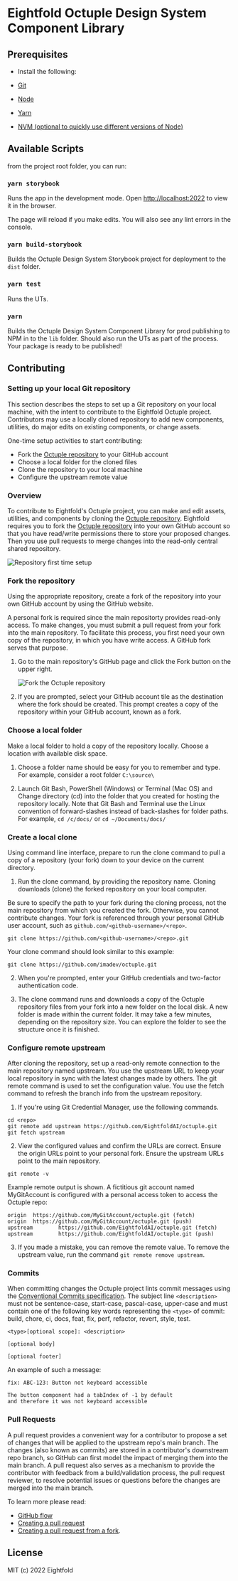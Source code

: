 # Eightfold Octuple Design System Component Library

## Prerequisites

-   Install the following:

-   [Git](https://git-scm.com/)
-   [Node](https://nodejs.org/en/download/)
-   [Yarn](https://yarnpkg.com/getting-started/install)
-   [NVM (optional to quickly use different versions of Node)](https://github.com/nvm-sh/nvm)

## Available Scripts

from the project root folder, you can run:

### `yarn storybook`

Runs the app in the development mode.
Open [http://localhost:2022](http://localhost:2022) to view it in the browser.

The page will reload if you make edits.
You will also see any lint errors in the console.

### `yarn build-storybook`

Builds the Octuple Design System Storybook project for deployment to the `dist` folder.

### `yarn test`

Runs the UTs.

### `yarn`

Builds the Octuple Design System Component Library for prod publishing to NPM in to the `lib` folder.
Should also run the UTs as part of the process.
Your package is ready to be published!

## Contributing

### Setting up your local Git repository

This section describes the steps to set up a Git repository on your local machine, with the intent to contribute to the Eightfold Octuple project. Contributors may use a locally cloned repository to add new components, utilities, do major edits on existing components, or change assets.

One-time setup activities to start contributing:

-   Fork the [Octuple repository](https://github.com/EightfoldAI/octuple) to your GitHub account
-   Choose a local folder for the cloned files
-   Clone the repository to your local machine
-   Configure the upstream remote value

### Overview

To contribute to Eightfold's Octuple project, you can make and edit assets, utilities, and components by cloning the [Octuple repository](https://github.com/EightfoldAI/octuple). Eightfold requires you to fork the [Octuple repository](https://github.com/EightfoldAI/octuple) into your own GitHub account so that you have read/write permissions there to store your proposed changes. Then you use pull requests to merge changes into the read-only central shared repository.

![Repository first time setup](../public/assets/git-and-github-initial-setup.png)

### Fork the repository

Using the appropriate repository, create a fork of the repository into your own GitHub account by using the GitHub website.

A personal fork is required since the main repositorty provides read-only access. To make changes, you must submit a pull request from your fork into the main repository. To facilitate this process, you first need your own copy of the repository, in which you have write access. A GitHub fork serves that purpose.

1. Go to the main repository's GitHub page and click the Fork button on the upper right.

    ![Fork the Octuple repository](../public/assets/fork.png)

2. If you are prompted, select your GitHub account tile as the destination where the fork should be created. This prompt creates a copy of the repository within your GitHub account, known as a fork.

### Choose a local folder

Make a local folder to hold a copy of the repository locally. Choose a location with available disk space.

1. Choose a folder name should be easy for you to remember and type. For example, consider a root folder `C:\source\`

2. Launch Git Bash, PowerShell (Windows) or Terminal (Mac OS) and Change directory (cd) into the folder that you created for hosting the repository locally. Note that Git Bash and Terminal use the Linux convention of forward-slashes instead of back-slashes for folder paths. For example, `cd /c/docs/` or `cd ~/Documents/docs/`

### Create a local clone

Using command line interface, prepare to run the clone command to pull a copy of a repository (your fork) down to your device on the current directory.

1. Run the clone command, by providing the repository name. Cloning downloads (clone) the forked repository on your local computer.

Be sure to specify the path to your fork during the cloning process, not the main repository from which you created the fork. Otherwise, you cannot contribute changes. Your fork is referenced through your personal GitHub user account, such as `github.com/<github-username>/<repo>`.

```
git clone https://github.com/<github-username>/<repo>.git
```

Your clone command should look similar to this example:

```
git clone https://github.com/imadev/octuple.git
```

2. When you're prompted, enter your GitHub credentials and two-factor authentication code.

3. The clone command runs and downloads a copy of the Octuple repository files from your fork into a new folder on the local disk. A new folder is made within the current folder. It may take a few minutes, depending on the repository size. You can explore the folder to see the structure once it is finished.

### Configure remote upstream

After cloning the repository, set up a read-only remote connection to the main repository named upstream. You use the upstream URL to keep your local repository in sync with the latest changes made by others. The git remote command is used to set the configuration value. You use the fetch command to refresh the branch info from the upstream repository.

1. If you're using Git Credential Manager, use the following commands.

```
cd <repo>
git remote add upstream https://github.com/EightfoldAI/octuple.git
git fetch upstream
```

2. View the configured values and confirm the URLs are correct. Ensure the origin URLs point to your personal fork. Ensure the upstream URLs point to the main repository.

```
git remote -v
```

Example remote output is shown. A fictitious git account named MyGitAccount is configured with a personal access token to access the Octuple repo:

```
origin  https://github.com/MyGitAccount/octuple.git (fetch)
origin  https://github.com/MyGitAccount/octuple.git (push)
upstream        https://github.com/EightfoldAI/octuple.git (fetch)
upstream        https://github.com/EightfoldAI/octuple.git (push)
```

3. If you made a mistake, you can remove the remote value. To remove the upstream value, run the command `git remote remove upstream`.

### Commits

When committing changes the Octuple project lints commit messages using the [Conventional Commits specification](https://www.conventionalcommits.org/en/v1.0.0-beta.2/). The subject line `<description>` must not be sentence-case, start-case, pascal-case, upper-case and must contain one of the following key words representing the `<type>` of commit: build, chore, ci, docs, feat, fix, perf, refactor, revert, style, test.

```
<type>[optional scope]: <description>

[optional body]

[optional footer]
```

An example of such a message:

```
fix: ABC-123: Button not keyboard accessible

The button component had a tabIndex of -1 by default
and therefore it was not keyboard accessible
```

### Pull Requests

A pull request provides a convenient way for a contributor to propose a set of changes that will be applied to the upstream repo's main branch. The changes (also known as commits) are stored in a contributor's downstream repo branch, so GitHub can first model the impact of merging them into the main branch. A pull request also serves as a mechanism to provide the contributor with feedback from a build/validation process, the pull request reviewer, to resolve potential issues or questions before the changes are merged into the main branch.

To learn more please read:

-   [GitHub flow](https://docs.github.com/en/get-started/quickstart/github-flow)
-   [Creating a pull request](https://docs.github.com/en/pull-requests/collaborating-with-pull-requests/proposing-changes-to-your-work-with-pull-requests/creating-a-pull-request)
-   [Creating a pull request from a fork](https://docs.github.com/en/pull-requests/collaborating-with-pull-requests/proposing-changes-to-your-work-with-pull-requests/creating-a-pull-request-from-a-fork).

## License

MIT (c) 2022 Eightfold

